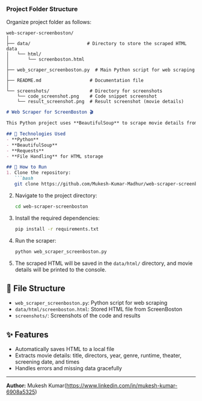 ### **Project Folder Structure**
Organize  project folder as follows:
```
web-scraper-screenboston/
│
├── data/                     # Directory to store the scraped HTML data
│   └── html/
│       └── screenboston.html
│
├── web_scraper_screenboston.py  # Main Python script for web scraping
│
├── README.md                  # Documentation file 
│
└── screenshots/               # Directory for screenshots
    └── code_screenshot.png    # Code snippet screenshot
    └── result_screenshot.png  # Result screenshot (movie details)
```

```markdown
# Web Scraper for ScreenBoston 🎬

This Python project uses **BeautifulSoup** to scrape movie details from [ScreenBoston](https://screenboston.com). It collects information such as the movie title, director, genre, runtime, screening date, and theater information.

## 🔧 Technologies Used
- **Python**
- **BeautifulSoup**
- **Requests**
- **File Handling** for HTML storage

## 🚀 How to Run
1. Clone the repository:
   ```bash
   git clone https://github.com/Mukesh-Kumar-Madhur/web-scraper-screenboston.git
   ```
2. Navigate to the project directory:
   ```bash
   cd web-scraper-screenboston
   ```
3. Install the required dependencies:
   ```bash
   pip install -r requirements.txt
   ```
4. Run the scraper:
   ```bash
   python web_scraper_screenboston.py
   ```
5. The scraped HTML will be saved in the `data/html/` directory, and movie details will be printed to the console.

## 📁 File Structure
- `web_scraper_screenboston.py`: Python script for web scraping
- `data/html/screenboston.html`: Stored HTML file from ScreenBoston
- `screenshots/`: Screenshots of the code and results

## ✨ Features
- Automatically saves HTML to a local file
- Extracts movie details: title, directors, year, genre, runtime, theater, screening date, and times
- Handles errors and missing data gracefully

---

**Author:** Mukesh Kumar(https://www.linkedin.com/in/mukesh-kumar-6908a5325)

